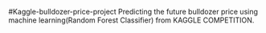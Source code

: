 #Kaggle-bulldozer-price-project
Predicting the future bulldozer price using machine learning(Random Forest Classifier) from KAGGLE COMPETITION.
